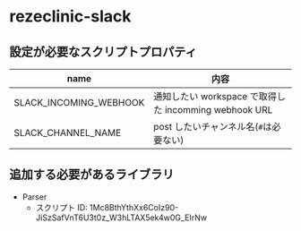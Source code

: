 # rezeclinic-slack

## 設定が必要なスクリプトプロパティ

| name                   | 内容                                                  |
| ---------------------- | ----------------------------------------------------- |
| SLACK_INCOMING_WEBHOOK | 通知したい workspace で取得した incomming webhook URL |
| SLACK_CHANNEL_NAME     | post したいチャンネル名(`#`は必要ない)                |

## 追加する必要があるライブラリ

- Parser
  - スクリプト ID: 1Mc8BthYthXx6CoIz90-JiSzSafVnT6U3t0z_W3hLTAX5ek4w0G_EIrNw
